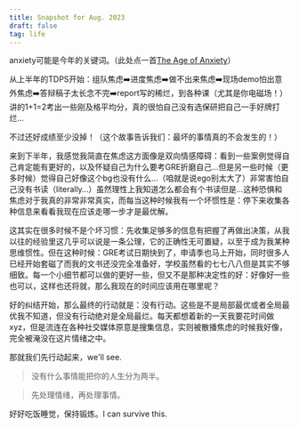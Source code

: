 ```yaml
---
title: Snapshot for Aug. 2023
draft: false
tag: life
---
```

anxiety可能是今年的关键词。（此处点一首[The Age of Anxiety](https://y.music.163.com/m/song?id=1368695886&userid=1362129081&dlt=0846 )）

从上半年的TDPS开始：组队焦虑➡️进度焦虑➡️做不出来焦虑➡️现场demo怕出意外焦虑➡️答辩稿子太长念不完➡️report写的稀烂，到各种课（尤其是你电磁场！）讲的1+1=2考出一些刚及格平均分，真的很怕自己没有选保研把自己一手好牌打烂…

不过还好成绩至少没掉！（这个故事告诉我们：最坏的事情真的不会发生的！）

来到下半年，我感觉我简直在焦虑这方面像是双向情感障碍：看到一些案例觉得自己肯定能有更好的，以及怀疑自己为什么要考GRE折磨自己…但是另一些时候（更多时候）觉得自己好像这个bg也没有什么…（咱就是说ego别太大了）非常害怕自己没有书读（literally…）虽然理性上我知道怎么都会有个书读但是…这种恐惧和焦虑对于我真的非常非常真实，而每当这种时候我有一个坏惯性是：停下来收集各种信息来看看我现在应该走哪一步才是最优解。

这其实在很多时候不是个坏习惯：先收集足够多的信息有把握了再做出决策，从我以往的经验里这几乎可以说是一条公理，它的正确性无可置疑，以至于成为我某种思维惯性。但在这种时候：GRE考试日期快到了，申请季也马上开始，同时很多人已经开始套磁了而我的文书还没完全准备好，学校虽然看的七七八八但是其实不够细致。每一个小细节都可以做的更好一些，但又不是那种决定性的好：好像好一些也可以，这样也还将就，那么我现在的时间应该用在哪里呢？

好的纠结开始，那么最终的行动就是：没有行动。这些是不是局部最优或者全局最优我不知道，但没有行动绝对是全局最烂。每天都想着新的一天我要花时间做xyz，但是流连在各种社交媒体原意是搜集信息，实则被散播焦虑的时候我好像，完全被淹没在这片情绪之中。

那就我们先行动起来，we'll see.

> 没有什么事情能把你的人生分为两半。

> 先处理情绪，再处理事情。

好好吃饭睡觉，保持锻炼。I can survive this.